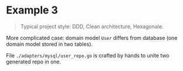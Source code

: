 # Example 3

> Typical project style: DDD, Clean architecture, Hexagonale.

More complicated case: domain model `User` differs from database (one domain model stored in two tables).

File `./adapters/mysql/user_repo.go` is crafted by hands to unite two generated repo in one.
